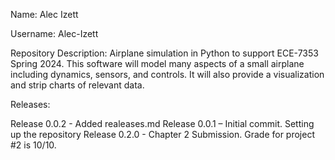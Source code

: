 Name: Alec Izett

Username: Alec-Izett

Repository Description: Airplane simulation in Python to support ECE-7353 Spring 2024.  This software will model many aspects of a small airplane including dynamics, sensors, and controls.  It will also provide a visualization and strip charts of relevant data.

 

Releases:

Release 0.0.2 - Added realeases.md
Release 0.0.1 – Initial commit. Setting up the repository
Release 0.2.0 - Chapter 2 Submission. Grade for project #2 is 10/10.
